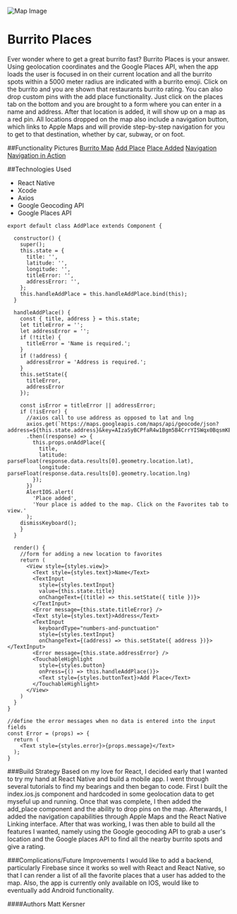 ![Map Image](http://i.imgur.com/cREiCy9.jpg)

# Burrito Places
Ever wonder where to get a great burrito fast? Burrito Places is your answer. Using geolocation coordinates and the Google Places API, when the app loads
the user is focused in on their current location and all the burrito spots within a 5000 meter radius are indicated with a burrito emoji. Click on the burrito
and you are shown that restaurants burrito rating. You can also drop custom pins with the add place functionality. Just click on the places tab on the bottom
and you are brought to a form where you can enter in a name and address. After that location is added, it will show up on a map as a red pin. All locations dropped
on the map also include a navigation button, which links to Apple Maps and will provide step-by-step navigation for you to get to that destination, whether by car, 
subway, or on foot. 

##Functionality Pictures
[Burrito Map](http://i.imgur.com/n5sALLJ.png)
[Add Place](http://i.imgur.com/R0YphNB.png)
[Place Added](http://i.imgur.com/cREiCy9.jpg)
[Navigation](http://i.imgur.com/VaCLx11.png)
[Navigation in Action](http://i.imgur.com/GO78uDp.png)

##Technologies Used
- React Native
- Xcode
- Axios
- Google Geocoding API
- Google Places API

```add_place component
export default class AddPlace extends Component {

  constructor() {
    super();
    this.state = {
      title: '',
      latitude: '',
      longitude: '',
      titleError: '',
      addressError: '',
    };
    this.handleAddPlace = this.handleAddPlace.bind(this);
  }

  handleAddPlace() {
    const { title, address } = this.state;
    let titleError = '';
    let addressError = '';
    if (!title) {
      titleError = 'Name is required.';
    }
    if (!address) {
      addressError = 'Address is required.';
    }
    this.setState({
      titleError,
      addressError
    });

    const isError = titleError || addressError;
    if (!isError) {
      //axios call to use address as opposed to lat and lng
      axios.get(`https://maps.googleapis.com/maps/api/geocode/json?address=${this.state.address}&key=AIzaSyBCPfaR4w1Bgm5B4CrrYISWqx0BqsmKEsw`)
      .then((response) => {
        this.props.onAddPlace({
          title,
          latitude: parseFloat(response.data.results[0].geometry.location.lat),
          longitude: parseFloat(response.data.results[0].geometry.location.lng)
        });
      })
      AlertIOS.alert(
        'Place added',
        'Your place is added to the map. Click on the Favorites tab to view.'
      );
    dismissKeyboard();
    }
  }

  render() {
    //form for adding a new location to favorites
    return (
      <View style={styles.view}>
        <Text style={styles.text}>Name</Text>
        <TextInput
          style={styles.textInput}
          value={this.state.title}
          onChangeText={(title) => this.setState({ title })}>
        </TextInput>
        <Error message={this.state.titleError} />
        <Text style={styles.text}>Address</Text>
        <TextInput
          keyboardType="numbers-and-punctuation"
          style={styles.textInput}
          onChangeText={(address) => this.setState({ address })}></TextInput>
        <Error message={this.state.addressError} />
        <TouchableHighlight
          style={styles.button}
          onPress={() => this.handleAddPlace()}>
          <Text style={styles.buttonText}>Add Place</Text>
        </TouchableHighlight>
      </View>
    )
  }
}

//define the error messages when no data is entered into the input fields
const Error = (props) => {
  return (
    <Text style={styles.error}>{props.message}</Text>
  );
}

```

###Build Strategy
Based on my love for React, I decided early that I wanted to try my hand at React Native and build a mobile app. I went through several tutorials
to find my bearings and then began to code. First I built the index.ios.js component and hardcoded in some geolocation data to get myseful up and running.
Once that was complete, I then added the add_place component and the ability to drop pins on the map. Afterwards, I added the navigation capabilities through 
Apple Maps and the React Native Linking interface. After that was working, I was then able to build all the features I wanted, namely using the Google 
geocoding API to grab a user's location and the Google places API to find all the nearby burrito spots and give a rating.

###Complications/Future Improvements
I would like to add a backend, particularly Firebase since it works so well with React and React Native, so that I can render a list of all the favorite places
that a user has added to the map. Also, the app is currently only available on IOS, would like to eventually add Android functionality. 

####Authors
Matt Kersner
